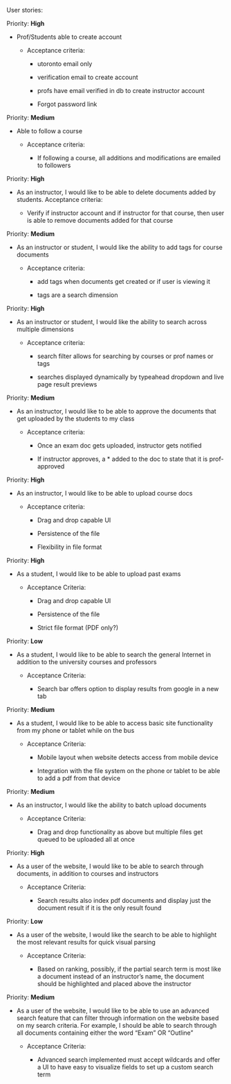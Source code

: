 User stories:

Priority: **High**

-   Prof/Students able to create account

    -   Acceptance criteria:

        -   utoronto email only

        -   verification email to create account

        -   profs have email verified in db to create instructor account

        -   Forgot password link

Priority: **Medium**

-   Able to follow a course

    -   Acceptance criteria:

        -   If following a course, all additions and modifications are
            emailed to followers

Priority: **High**

-   As an instructor, I would like to be able to delete documents added
    by students. Acceptance criteria:

    -   Verify if instructor account and if instructor for that course,
        then user is able to remove documents added for that course

Priority: **Medium**

-   As an instructor or student, I would like the ability to add tags
    for course documents

    -   Acceptance criteria:

        -   add tags when documents get created or if user is viewing it

        -   tags are a search dimension

Priority: **High**

-   As an instructor or student, I would like the ability to search
    across multiple dimensions

    -   Acceptance criteria:

        -   search filter allows for searching by courses or prof names
            or tags

        -   searches displayed dynamically by typeahead dropdown and
            live page result previews

Priority: **Medium**

-   As an instructor, I would like to be able to approve the documents
    that get uploaded by the students to my class

    -   Acceptance criteria:

        -   Once an exam doc gets uploaded, instructor gets notified

        -   If instructor approves, a \* added to the doc to state that
            it is prof-approved

Priority: **High**

-   As an instructor, I would like to be able to upload course docs

    -   Acceptance criteria:

        -   Drag and drop capable UI

        -   Persistence of the file

        -   Flexibility in file format

Priority: **High**

-   As a student, I would like to be able to upload past exams

    -   Acceptance Criteria:

        -   Drag and drop capable UI

        -   Persistence of the file

        -   Strict file format (PDF only?)

Priority: **Low**

-   As a student, I would like to be able to search the general Internet
    in addition to the university courses and professors

    -   Acceptance Criteria:

        -   Search bar offers option to display results from google in a
            new tab

Priority: **Medium**

-   As a student, I would like to be able to access basic site
    functionality from my phone or tablet while on the bus

    -   Acceptance Criteria:

        -   Mobile layout when website detects access from mobile device

        -   Integration with the file system on the phone or tablet to
            be able to add a pdf from that device

Priority: **Medium**

-   As an instructor, I would like the ability to batch upload documents

    -   Acceptance Criteria:

        -   Drag and drop functionality as above but multiple files get
            queued to be uploaded all at once

Priority: **High**

-   As a user of the website, I would like to be able to search through
    documents, in addition to courses and instructors

    -   Acceptance Criteria:

        -   Search results also index pdf documents and display just the
            document result if it is the only result found

Priority: **Low**

-   As a user of the website, I would like the search to be able to
    highlight the most relevant results for quick visual parsing

    -   Acceptance Criteria:

        -   Based on ranking, possibly, if the partial search term is
            most like a document instead of an instructor’s name, the
            document should be highlighted and placed above the
            instructor

Priority: **Medium**

-   As a user of the website, I would like to be able to use an advanced
    search feature that can filter through information on the website
    based on my search criteria. For example, I should be able to search
    through all documents containing either the word “Exam” OR “Outline”

    -   Acceptance Criteria:

        -   Advanced search implemented must accept wildcards and offer
            a UI to have easy to visualize fields to set up a custom
            search term
